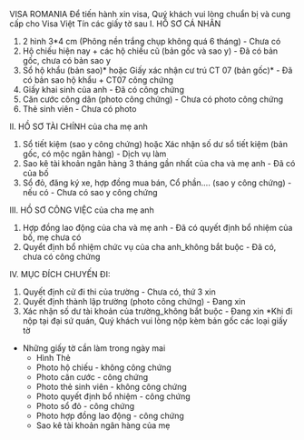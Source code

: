 VISA ROMANIA
Để tiến hành xin visa, Quý khách vui lòng chuẩn bị và cung cấp cho Visa Việt Tín các giấy tờ sau
I.	HỒ SƠ CÁ NHÂN
1.	2 hình 3*4 cm (Phông nền trắng chụp không quá 6 tháng) - Chưa có
2.	Hộ chiếu hiện nay + các hộ chiếu cũ (bản gốc và sao y) - Đã có bản gốc, chưa có bản sao y
3.	Sổ hộ khẩu (bản sao)* hoặc Giấy xác nhận cư trú CT 07 (bản gốc)* - Đã có bản sao hộ khẩu + CT07 công chứng
4.	Giấy khai sinh của anh - Đã có công chứng
5.	Căn cước công dân (photo công chứng) - Chưa có photo công chứng
6.	Thẻ sinh viên - Chưa có photo

II.	HỒ SƠ TÀI CHÍNH của cha mẹ anh
1.	Sổ tiết kiệm (sao y công chứng) hoặc Xác nhận số dư sổ tiết kiệm (bản gốc, có mộc ngân hàng) - Dịch vụ làm
2.	Sao kê tài khoản ngân hàng 3 tháng gần nhất của cha và mẹ anh  - Đã có của bố
3.	Sổ đỏ, đăng ký xe, hợp đồng mua bán, Cổ phần…. (sao y công chứng) - nếu có - Chưa có sao y công chứng

III. HỒ SƠ CÔNG VIỆC của cha mẹ anh
1.	Hợp đồng lao động của cha và mẹ anh - Đã có quyết định bổ nhiệm của bố, mẹ chưa có
2.	Quyểt định bổ nhiệm chức vụ của cha anh_không bắt buộc - Đã có, chưa có công chứng

IV.	MỤC ĐÍCH CHUYẾN ĐI: 
1.	Quyết định cử đi thi của trường - Chưa có, thứ 3 xin
2.	Quyết định thành lập trường (photo công chứng) - Đang xin
3.	Xác nhận số dư tài khoản của trường_không bắt buộc - Đang xin
*Khi đi nộp tại đại sứ quán, Quý khách vui lòng nộp kèm bản gốc các loại giấy tờ

- Những giấy tờ cần làm trong ngày mai
    + Hình Thẻ  
    + Photo hộ chiếu - không công chứng
    + Photo căn cước - công chứng
    + Photo thẻ sinh viên - không công chứng
    + Photo quyết định bổ nhiệm - công chứng
    + Photo sổ đỏ - công chứng
    + Photo hợp đồng lao động - công chứng
    + Sao kê tài khoản ngân hàng của mẹ